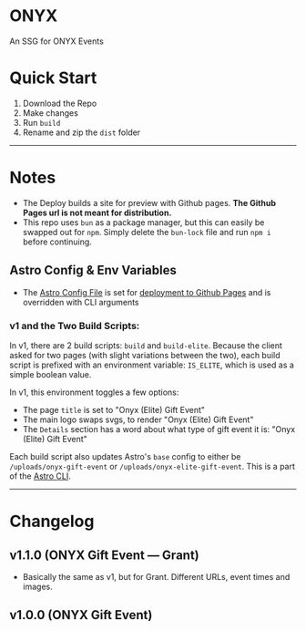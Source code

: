 # ONYX

An SSG for ONYX Events

# Quick Start

1. Download the Repo
2. Make changes
3. Run `build`
4. Rename and zip the `dist` folder

---

# Notes

-   The Deploy builds a site for preview with Github pages. **The Github Pages url is not meant for distribution.**
-   This repo uses `bun` as a package manager, but this can easily be swapped out for `npm`. Simply delete the `bun-lock` file and run `npm i` before continuing.

## Astro Config & Env Variables

-   The [Astro Config File](https://docs.astro.build/en/reference/configuration-reference/#buildassets) is set for [deployment to Github Pages](https://docs.astro.build/en/guides/deploy/github/) and is overridden with CLI arguments

### v1 and the Two Build Scripts:

In v1, there are 2 build scripts: `build` and `build-elite`. Because the client asked for two pages (with slight variations between the two), each build script is prefixed with an environment variable: `IS_ELITE`, which is used as a simple boolean value.

In v1, this environment toggles a few options:

-   The page `title` is set to "Onyx (Elite) Gift Event"
-   The main logo swaps svgs, to render "Onyx (Elite) Gift Event"
-   The `Details` section has a word about what type of gift event it is: "Onyx (Elite) Gift Event"

Each build script also updates Astro's `base` config to either be `/uploads/onyx-gift-event` or `/uploads/onyx-elite-gift-event`. This is a part of the [Astro CLI](https://docs.astro.build/en/reference/cli-reference/#--base-pathname).

---

# Changelog

## v1.1.0 (ONYX Gift Event &mdash; Grant)

-   Basically the same as v1, but for Grant. Different URLs, event times and images.

## v1.0.0 (ONYX Gift Event)
